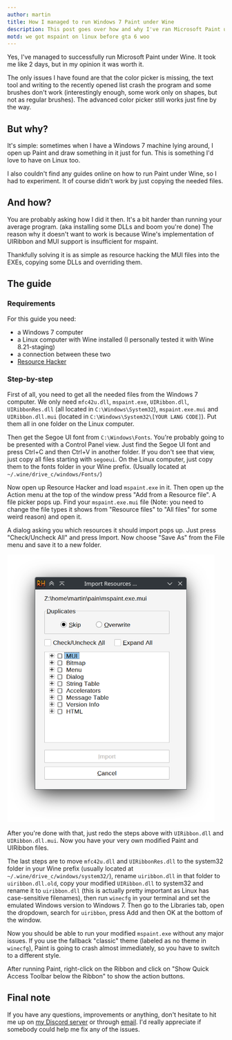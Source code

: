 ```yaml
---
author: martin
title: How I managed to run Windows 7 Paint under Wine
description: This post goes over how and why I've ran Microsoft Paint under Wine
motd: we got mspaint on linux before gta 6 woo
---
```

Yes, I've managed to successfully run Microsoft Paint under Wine. It took me like 2 days, but in my opinion it was worth it.

The only issues I have found are that the color picker is missing, the text tool and writing to the recently opened list crash the program and some brushes don't work (interestingly enough, some work only on shapes, but not as regular brushes). The advanced color picker still works just fine by the way.

## But why?

It's simple: sometimes when I have a Windows 7 machine lying around, I open up Paint and draw something in it just for fun. This is something I'd love to have on Linux too.

I also couldn't find any guides online on how to run Paint under Wine, so I had to experiment. It of course didn't work by just copying the needed files.

## And how?

You are probably asking how I did it then. It's a bit harder than running your average program. (aka installing some DLLs and boom you're done) The reason why it doesn't want to work is because Wine's implementation of UIRibbon and MUI support is insufficient for mspaint.

Thankfully solving it is as simple as resource hacking the MUI files into the EXEs, copying some DLLs and overriding them.

## The guide

### Requirements

For this guide you need:

- a Windows 7 computer
- a Linux computer with Wine installed (I personally tested it with Wine 8.21-staging)
- a connection between these two
- [Resource Hacker](https://www.angusj.com/resourcehacker/)

### Step-by-step

First of all, you need to get all the needed files from the Windows 7 computer. We only need `mfc42u.dll`, `mspaint.exe`, `UIRibbon.dll`, `UIRibbonRes.dll` (all located in `C:\Windows\System32`), `mspaint.exe.mui` and `UIRibbon.dll.mui` (located in `C:\Windows\System32\[YOUR LANG CODE]`). Put them all in one folder on the Linux computer.

Then get the Segoe UI font from `C:\Windows\Fonts`. You're probably going to be presented with a Control Panel view. Just find the Segoe UI font and press Ctrl+C and then Ctrl+V in another folder. If you don't see that view, just copy all files starting with `segoeui`. On the Linux computer, just copy them to the fonts folder in your Wine prefix. (Usually located at `~/.wine/drive_c/windows/Fonts/`)

Now open up Resource Hacker and load `mspaint.exe` in it. Then open up the Action menu at the top of the window press "Add from a Resource file". A file picker pops up. Find your `mspaint.exe.mui` file (Note: you need to change the file types it shows from "Resource files" to "All files" for some weird reason) and open it.

A dialog asking you which resources it should import pops up. Just press "Check/Uncheck All" and press Import. Now choose "Save As" from the File menu and save it to a new folder.

![Screenshot of a Resource Hacker dialog asking which resources it should import](/assets/attachments/Screenshot_20240424_080448.png)

After you're done with that, just redo the steps above with `UIRibbon.dll` and `UIRibbon.dll.mui`. Now you have your very own modified Paint and UIRibbon files.

The last steps are to move `mfc42u.dll` and `UIRibbonRes.dll` to the system32 folder in your Wine prefix (usually located at `~/.wine/drive_c/windows/system32/`), rename `uiribbon.dll` in that folder to `uiribbon.dll.old`, copy your modified `UIRibbon.dll` to system32 and rename it to `uiribbon.dll` (this is actually pretty important as Linux has case-sensitive filenames), then run `winecfg` in your terminal and set the emulated Windows version to Windows 7. Then go to the Libraries tab, open the dropdown, search for `uiribbon`, press Add and then OK at the bottom of the window.

Now you should be able to run your modified `mspaint.exe` without any major issues. If you use the fallback "classic" theme (labeled as no theme in `winecfg`), Paint is going to crash almost immediately, so you have to switch to a different style.

After running Paint, right-click on the Ribbon and click on "Show Quick Access Toolbar below the Ribbon" to show the action buttons.

## Final note

If you have any questions, improvements or anything, don't hesitate to hit me up on [my Discord server](https://discord.gg/b2fwXsBsak) or through [email](mailto:me@quincetart10.is-a.dev). I'd really appreciate if somebody could help me fix any of the issues.